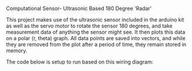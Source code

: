 Computational Sensor- Ultrasonic Based 180 Degree 'Radar'

This project makes use of the ultrasonic sensor included in the arduino kit as well as the servo motor to rotate the sensor 180 degrees, and take measurement data of anything the sensor might see. It then plots this data on a polar (r, theta) graph. All data points are saved into vectors, and while they are removed from the plot after a period of time, they remain stored in memory.

The code below is setup to run based on this wiring diagram:


